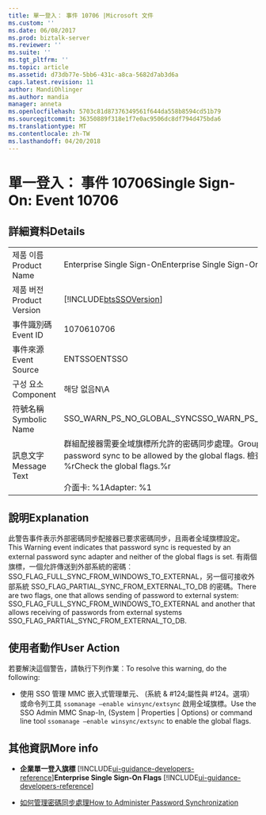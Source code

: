```yaml
---
title: 單一登入： 事件 10706 |Microsoft 文件
ms.custom: ''
ms.date: 06/08/2017
ms.prod: biztalk-server
ms.reviewer: ''
ms.suite: ''
ms.tgt_pltfrm: ''
ms.topic: article
ms.assetid: d73db77e-5bb6-431c-a8ca-5682d7ab3d6a
caps.latest.revision: 11
author: MandiOhlinger
ms.author: mandia
manager: anneta
ms.openlocfilehash: 5703c81d87376349561f644da558b8594cd51b79
ms.sourcegitcommit: 36350889f318e1f7e0ac9506dc8df794d475bda6
ms.translationtype: MT
ms.contentlocale: zh-TW
ms.lasthandoff: 04/20/2018
---
```

# <a name="single-sign-on-event-10706"></a><span data-ttu-id="88f86-102">單一登入： 事件 10706</span><span class="sxs-lookup"><span data-stu-id="88f86-102">Single Sign-On: Event 10706</span></span>
## <a name="details"></a><span data-ttu-id="88f86-103">詳細資料</span><span class="sxs-lookup"><span data-stu-id="88f86-103">Details</span></span>  
  
|||  
|-|-|  
|<span data-ttu-id="88f86-104">제품 이름</span><span class="sxs-lookup"><span data-stu-id="88f86-104">Product Name</span></span>|<span data-ttu-id="88f86-105">Enterprise Single Sign-On</span><span class="sxs-lookup"><span data-stu-id="88f86-105">Enterprise Single Sign-On</span></span>|  
|<span data-ttu-id="88f86-106">제품 버전</span><span class="sxs-lookup"><span data-stu-id="88f86-106">Product Version</span></span>|[!INCLUDE[btsSSOVersion](../includes/btsssoversion-md.md)]|  
|<span data-ttu-id="88f86-107">事件識別碼</span><span class="sxs-lookup"><span data-stu-id="88f86-107">Event ID</span></span>|<span data-ttu-id="88f86-108">10706</span><span class="sxs-lookup"><span data-stu-id="88f86-108">10706</span></span>|  
|<span data-ttu-id="88f86-109">事件來源</span><span class="sxs-lookup"><span data-stu-id="88f86-109">Event Source</span></span>|<span data-ttu-id="88f86-110">ENTSSO</span><span class="sxs-lookup"><span data-stu-id="88f86-110">ENTSSO</span></span>|  
|<span data-ttu-id="88f86-111">구성 요소</span><span class="sxs-lookup"><span data-stu-id="88f86-111">Component</span></span>|<span data-ttu-id="88f86-112">해당 없음</span><span class="sxs-lookup"><span data-stu-id="88f86-112">N\A</span></span>|  
|<span data-ttu-id="88f86-113">符號名稱</span><span class="sxs-lookup"><span data-stu-id="88f86-113">Symbolic Name</span></span>|<span data-ttu-id="88f86-114">SSO_WARN_PS_NO_GLOBAL_SYNC</span><span class="sxs-lookup"><span data-stu-id="88f86-114">SSO_WARN_PS_NO_GLOBAL_SYNC</span></span>|  
|<span data-ttu-id="88f86-115">訊息文字</span><span class="sxs-lookup"><span data-stu-id="88f86-115">Message Text</span></span>|<span data-ttu-id="88f86-116">群組配接器需要全域旗標所允許的密碼同步處理。</span><span class="sxs-lookup"><span data-stu-id="88f86-116">Group adapters require password sync to be allowed by the global flags.</span></span> <span data-ttu-id="88f86-117">檢查全域旗標。%r</span><span class="sxs-lookup"><span data-stu-id="88f86-117">Check the global flags.%r</span></span><br /><br /> <span data-ttu-id="88f86-118">介面卡: %1</span><span class="sxs-lookup"><span data-stu-id="88f86-118">Adapter: %1</span></span>|  
  
## <a name="explanation"></a><span data-ttu-id="88f86-119">說明</span><span class="sxs-lookup"><span data-stu-id="88f86-119">Explanation</span></span>  
 <span data-ttu-id="88f86-120">此警告事件表示外部密碼同步配接器已要求密碼同步，且兩者全域旗標設定。</span><span class="sxs-lookup"><span data-stu-id="88f86-120">This Warning event indicates that password sync is requested by an external password sync adapter and neither of the global flags is set.</span></span> <span data-ttu-id="88f86-121">有兩個旗標，一個允許傳送到外部系統的密碼︰ SSO_FLAG_FULL_SYNC_FROM_WINDOWS_TO_EXTERNAL，另一個可接收外部系統 SSO_FLAG_PARTIAL_SYNC_FROM_EXTERNAL_TO_DB 的密碼。</span><span class="sxs-lookup"><span data-stu-id="88f86-121">There are two flags, one that allows sending of password to external system: SSO_FLAG_FULL_SYNC_FROM_WINDOWS_TO_EXTERNAL and another that allows receiving of passwords from external systems SSO_FLAG_PARTIAL_SYNC_FROM_EXTERNAL_TO_DB.</span></span>  
  
## <a name="user-action"></a><span data-ttu-id="88f86-122">使用者動作</span><span class="sxs-lookup"><span data-stu-id="88f86-122">User Action</span></span>  
 <span data-ttu-id="88f86-123">若要解決這個警告，請執行下列作業︰</span><span class="sxs-lookup"><span data-stu-id="88f86-123">To resolve this warning, do the following:</span></span>  
  
-   <span data-ttu-id="88f86-124">使用 SSO 管理 MMC 嵌入式管理單元、 (系統 & #124;屬性與 #124。選項） 或命令列工具  `ssomanage –enable winsync/extsync` 啟用全域旗標。</span><span class="sxs-lookup"><span data-stu-id="88f86-124">Use the SSO Admin MMC Snap-In, (System &#124; Properties &#124; Options) or command line tool  `ssomanage –enable winsync/extsync` to enable the global flags.</span></span>  
  
## <a name="more-info"></a><span data-ttu-id="88f86-125">其他資訊</span><span class="sxs-lookup"><span data-stu-id="88f86-125">More info</span></span>
  
-   <span data-ttu-id="88f86-126">**企業單一登入旗標** [!INCLUDE[ui-guidance-developers-reference](../includes/ui-guidance-developers-reference.md)]</span><span class="sxs-lookup"><span data-stu-id="88f86-126">**Enterprise Single Sign-On Flags** [!INCLUDE[ui-guidance-developers-reference](../includes/ui-guidance-developers-reference.md)]</span></span>
  
-   [<span data-ttu-id="88f86-127">如何管理密碼同步處理</span><span class="sxs-lookup"><span data-stu-id="88f86-127">How to Administer Password Synchronization</span></span>](../core/how-to-administer-password-synchronization.md)
